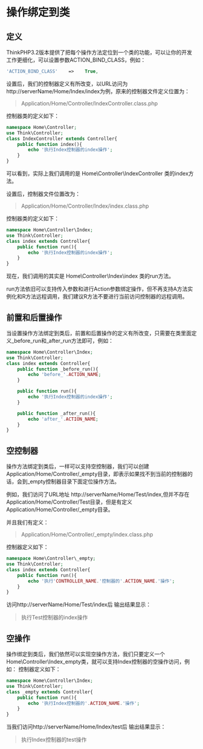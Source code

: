# 操作绑定到类

## 定义

ThinkPHP3.2版本提供了把每个操作方法定位到一个类的功能，可以让你的开发工作更细化，可以设置参数ACTION_BIND_CLASS，例如：

```Php
'ACTION_BIND_CLASS'    =>    True,
```

设置后，我们的控制器定义有所改变，以URL访问为 http://serverName/Home/Index/index为例，原来的控制器文件定义位置为：


>Application/Home/Controller/IndexController.class.php

控制器类的定义如下：

```Php
namespace Home\Controller;
use Think\Controller;
class IndexController extends Controller{
    public function index(){
        echo '执行Index控制器的index操作';
    }
}
```

可以看到，实际上我们调用的是 Home\Controller\IndexController 类的index方法。

设置后，控制器文件位置改为：


>Application/Home/Controller/Index/index.class.php

控制器类的定义如下：

```Php
namespace Home\Controller\Index;
use Think\Controller;
class index extends Controller{
    public function run(){
        echo '执行Index控制器的index操作';
    }
}
```

现在，我们调用的其实是 Home\Controller\Index\index 类的run方法。

run方法依旧可以支持传入参数和进行Action参数绑定操作，但不再支持A方法实例化和R方法远程调用，我们建议R方法不要进行当前访问控制器的远程调用。

## 前置和后置操作

当设置操作方法绑定到类后，前置和后置操作的定义有所改变，只需要在类里面定义_before_run和_after_run方法即可，例如：


```Php
namespace Home\Controller\Index;
use Think\Controller;
class index extends Controller{
    public function _before_run(){
        echo 'before_'.ACTION_NAME;
    }

    public function run(){
        echo '执行Index控制器的index操作';
    }

    public function _after_run(){
        echo 'after_'.ACTION_NAME;
    }
}
```

## 空控制器

操作方法绑定到类后，一样可以支持空控制器，我们可以创建 Application/Home/Controller/_empty目录，即表示如果找不到当前的控制器的话，会到_empty控制器目录下面定位操作方法。


例如，我们访问了URL地址 http://serverName/Home/Test/index,但并不存在 Application/Home/Controller/Test目录，但是有定义 Application/Home/Controller/_empty目录。

并且我们有定义：

>Application/Home/Controller/_empty/index.class.php

控制器定义如下：

```Php
namespace Home\Controller\_empty;
use Think\Controller;
class index extends Controller{
    public function run(){
        echo '执行'CONTROLLER_NAME.'控制器的'.ACTION_NAME.'操作';
    }
}
```

访问http://serverName/Home/Test/index后 输出结果显示：

>执行Test控制器的index操作

## 空操作

操作绑定到类后，我们依然可以实现空操作方法，我们只要定义一个 Home\Controller\Index\_empty类，就可以支持Index控制器的空操作访问，例如： 控制器定义如下：

```Php
namespace Home\Controller\Index;
use Think\Controller;
class _empty extends Controller{
    public function run(){
        echo '执行Index控制器的'.ACTION_NAME.'操作';
    }
}
```

当我们访问http://serverName/Home/Index/test后 输出结果显示：

>执行Index控制器的test操作